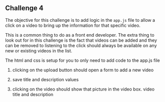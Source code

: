 ## Challenge 4

The objective for this challenge is to add logic in the `app.js` file to allow a click on a video to bring up the information for that specific video.

This is a common thing to do as a front end developer. The extra thing to look out for in this challenge is the fact that videos can be added and they can be removed to listening to the click should always be available on any new or existing videos in the list.

The html and css is setup for you to only need to add code to the app.js file

1. clicking on the upload button should open a form to add a new video

2. save title and description values  

3. clicking on the video should show that picture in the video box. video title and description